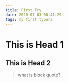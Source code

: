 ```yaml
---
title: First Try
date: 2020-07-03 08:41:29
tags: my first typora
---
```


# This is Head 1

## This is Head 2

> what is block quote?

